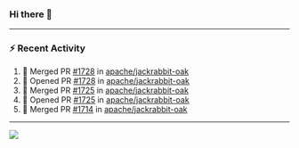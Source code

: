 ### Hi there 👋

---

### :zap: Recent Activity

<!--START_SECTION:activity-->
1. 🎉 Merged PR [#1728](https://github.com/apache/jackrabbit-oak/pull/1728) in [apache/jackrabbit-oak](https://github.com/apache/jackrabbit-oak)
2. 💪 Opened PR [#1728](https://github.com/apache/jackrabbit-oak/pull/1728) in [apache/jackrabbit-oak](https://github.com/apache/jackrabbit-oak)
3. 🎉 Merged PR [#1725](https://github.com/apache/jackrabbit-oak/pull/1725) in [apache/jackrabbit-oak](https://github.com/apache/jackrabbit-oak)
4. 💪 Opened PR [#1725](https://github.com/apache/jackrabbit-oak/pull/1725) in [apache/jackrabbit-oak](https://github.com/apache/jackrabbit-oak)
5. 🎉 Merged PR [#1714](https://github.com/apache/jackrabbit-oak/pull/1714) in [apache/jackrabbit-oak](https://github.com/apache/jackrabbit-oak)
<!--END_SECTION:activity-->

---

<!--
**fabriziofortino/fabriziofortino** is a ✨ _special_ ✨ repository because its `README.md` (this file) appears on your GitHub profile.

Here are some ideas to get you started:

- 🔭 I’m currently working on ...
- 🌱 I’m currently learning ...
- 👯 I’m looking to collaborate on ...
- 🤔 I’m looking for help with ...
- 💬 Ask me about ...
- 📫 How to reach me: ...
- 😄 Pronouns: ...
- ⚡ Fun fact: ...
-->
![](https://komarev.com/ghpvc/?username=fabriziofortino)
